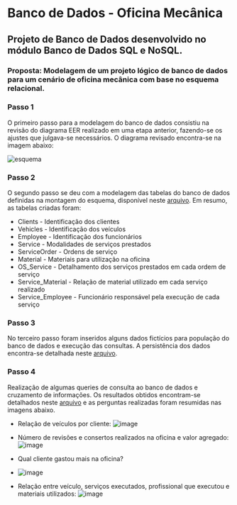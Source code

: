 # Banco de Dados - Oficina Mecânica

## Projeto de Banco de Dados desenvolvido no módulo **Banco de Dados SQL e NoSQL**.
### Proposta: Modelagem de um projeto lógico de banco de dados para um cenário de oficina mecânica com base no esquema relacional.

### Passo 1
O primeiro passo para a modelagem do banco de dados consistiu na revisão do diagrama EER realizado em uma etapa anterior, fazendo-se os ajustes que julgava-se necessários. 
O diagrama revisado encontra-se na imagem abaixo: 

![esquema](https://user-images.githubusercontent.com/101302079/197908288-e60a0bfb-70cf-4ce8-9913-1ef7ba5fe659.png)

### Passo 2
O segundo passo se deu com a modelagem das tabelas do banco de dados definidas na montagem do esquema, disponível neste [arquivo](https://github.com/barbaramir/bootcamp_unimedbh_ciencia_dados/blob/main/modelagem_bd_oficina_mecanica/tables.sql). Em resumo, as tabelas criadas foram: 
- Clients - Identificação dos clientes 
- Vehicles - Identificação dos veículos 
- Employee - Identificação dos funcionários 
- Service - Modalidades de serviços prestados
- ServiceOrder - Ordens de serviço
- Material - Materiais para utilização na oficina
- OS_Service - Detalhamento dos serviços prestados em cada ordem de serviço 
- Service_Material - Relação de material utilizado em cada serviço realizado
- Service_Employee - Funcionário responsável pela execução de cada serviço

### Passo 3
No terceiro passo foram inseridos alguns dados fictícios para população do banco de dados e execução das consultas. A persistência dos dados encontra-se detalhada neste [arquivo](https://github.com/barbaramir/bootcamp_unimedbh_ciencia_dados/blob/main/modelagem_bd_oficina_mecanica/data.sql).

### Passo 4 
Realização de algumas queries de consulta ao banco de dados e cruzamento de informações. Os resultados obtidos encontram-se detalhados neste [arquivo](https://github.com/barbaramir/bootcamp_unimedbh_ciencia_dados/blob/main/modelagem_bd_oficina_mecanica/queries.sql) e as perguntas realizadas foram resumidas nas imagens abaixo. 

- Relação de veículos por cliente:
![image](https://user-images.githubusercontent.com/101302079/197909055-4472a02a-0b56-4b71-a4f1-eebfb746db1f.png)

- Número de revisões e consertos realizados na oficina e valor agregado:
![image](https://user-images.githubusercontent.com/101302079/197909127-d37ba51a-f065-4fc3-8867-65723f2d8f3f.png)

- Qual cliente gastou mais na oficina?
- ![image](https://user-images.githubusercontent.com/101302079/197909173-81841926-de2e-45e3-8c6b-d6870b9fd776.png)

- Relação entre veículo, serviços executados, profissional que executou e materiais utilizados:
![image](https://user-images.githubusercontent.com/101302079/197909294-4c625dd2-9236-47ff-aaf5-8657ce761368.png)
